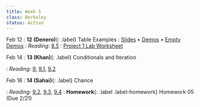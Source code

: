 ```yaml
---
title: Week 5
class: Berkeley
status: Active
---
```


Feb 12
: **12 (Denero)**{: .label} Table Examples
   : [Slides](https://docs.google.com/presentation/d/1Fax7tlr6ruveRTp3sA-AIZvLR7xcJv7Ds3dGqnoh0cI/edit?usp=sharing) &#8226; [Demos](https://data8.datahub.berkeley.edu/hub/user-redirect/git-pull?repo=https%3A%2F%2Fgithub.com%2Fdata-8%2Fmaterials-sp24&urlpath=tree%2Fmaterials-sp24%2Flec%2Flec12%2Flec12-modified.ipynb&branch=main) &#8226; [Empty Demos](https://data8.datahub.berkeley.edu/hub/user-redirect/git-pull?repo=https%3A%2F%2Fgithub.com%2Fdata-8%2Fmaterials-sp24&urlpath=tree%2Fmaterials-sp24%2Flec%2Flec12%2Flec12-empty.ipynb&branch=main)
: *Reading:* [8.5](https://inferentialthinking.com/chapters/08/5/Bike_Sharing_in_the_Bay_Area.html)
   : [Project 1 Lab Worksheet](https://drive.google.com/file/d/1iQsqCZ9MJWIR3FjunbNLubHJfe9LkFEc/view?usp=sharing)

Feb 14
: **13 (Khan)**{: .label} Conditionals and Iteration
 <!-- : [Slides](#) &#8226; [Demos](#) &#8226; [Blank Demos](#) -->
: *Reading:* [9](https://inferentialthinking.com/chapters/09/Randomness.html), [9.1](https://inferentialthinking.com/chapters/09/1/Conditional_Statements.html), [9.2](https://inferentialthinking.com/chapters/09/2/Iteration.html)

Feb 16
: **14 (Sahai)**{: .label} Chance
 <!-- : [Slides](#) &#8226; [Demos](#) &#8226; [Blank Demos](#) -->
: *Reading:* [9.2](https://inferentialthinking.com/chapters/09/2/Iteration.html), [9.3](https://inferentialthinking.com/chapters/09/3/Simulation.html), [9.4](https://inferentialthinking.com/chapters/09/4/Monty_Hall_Problem.html)
: **Homework**{: .label .label-homework} Homework 05 (Due 2/21)